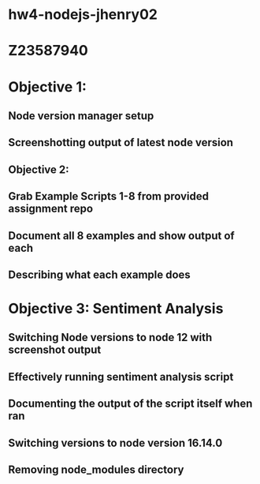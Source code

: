 # hw4-nodejs-jhenry02
# Z23587940
# Objective 1:
## Node version manager setup
## Screenshotting output of latest node version


## Objective 2:
## Grab Example Scripts 1-8 from provided assignment repo
## Document all 8 examples and show output of each
## Describing what each example does


# Objective 3: Sentiment Analysis
## Switching Node versions to node 12 with screenshot output
## Effectively running sentiment analysis script
## Documenting the output of the script itself when ran
## Switching versions to node version 16.14.0
## Removing node_modules directory




